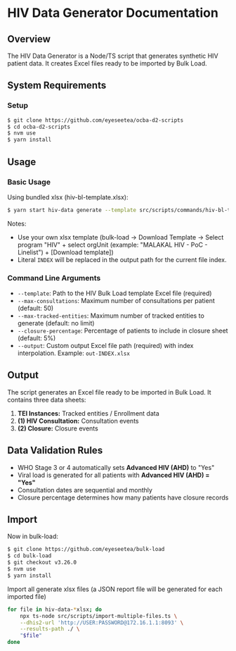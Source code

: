 # HIV Data Generator Documentation

## Overview

The HIV Data Generator is a Node/TS script that generates synthetic HIV patient data. It creates Excel files ready to be imported by Bulk Load.

## System Requirements

### Setup

```sh
$ git clone https://github.com/eyeseetea/ocba-d2-scripts
$ cd ocba-d2-scripts
$ nvm use
$ yarn install
```

## Usage

### Basic Usage

Using bundled xlsx (hiv-bl-template.xlsx):

```sh
$ yarn start hiv-data generate --template src/scripts/commands/hiv-bl-template.xlsx --output "hiv-data-INDEX.xlsx"
```

Notes:

-   Use your own xlsx template (bulk-load -> Download Template -> Select program "HIV" + select orgUnit (example: "MALAKAL HIV - PoC - Linelist") + [Download template])
-   Literal `INDEX` will be replaced in the output path for the current file index.

### Command Line Arguments

-   `--template`: Path to the HIV Bulk Load template Excel file (required)
-   `--max-consultations`: Maximum number of consultations per patient (default: 50)
-   `--max-tracked-entities`: Maximum number of tracked entities to generate (default: no limit)
-   `--closure-percentage`: Percentage of patients to include in closure sheet (default: 5%)
-   `--output`: Custom output Excel file path (required) with index interpolation. Example: `out-INDEX.xlsx`

## Output

The script generates an Excel file ready to be imported in Bulk Load. It contains three data sheets:

1. **TEI Instances:** Tracked entities / Enrollment data
2. **(1) HIV Consultation:** Consultation events
3. **(2) Closure:** Closure events

## Data Validation Rules

-   WHO Stage 3 or 4 automatically sets **Advanced HIV (AHD)** to "Yes"
-   Viral load is generated for all patients with **Advanced HIV (AHD) = "Yes"**
-   Consultation dates are sequential and monthly
-   Closure percentage determines how many patients have closure records

## Import

Now in bulk-load:

```sh
$ git clone https://github.com/eyeseetea/bulk-load
$ cd bulk-load
$ git checkout v3.26.0
$ nvm use
$ yarn install
```

Import all generate xlsx files (a JSON report file will be generated for each imported file)

```sh
for file in hiv-data-*xlsx; do
    npx ts-node src/scripts/import-multiple-files.ts \
    --dhis2-url 'http://USER:PASSWORD@172.16.1.1:8093' \
    --results-path ./ \
    "$file"
done
```
